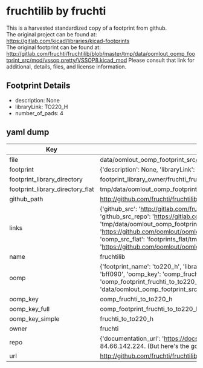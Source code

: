 # fruchtilib by fruchti  
This is a harvested standardized copy of a footprint from github.  
The original project can be found at:  
https://gitlab.com/kicad/libraries/kicad-footprints  
The original footprint can be found at:
http://gitlab.com/fruchti/fruchtilib/blob/master/tmp/data/oomlout_oomp_footprint_src/mod/vssop.pretty/VSSOP8.kicad_mod
Please consult that link for additional, details, files, and license information.  
## Footprint Details
* description: None  
* libraryLink: TO220_H  
* number_of_pads: 4  
## yaml dump  
| Key | Value |  
| --- | --- |  
| file | data/oomlout_oomp_footprint_src/fruchtilib/mod/to.pretty/TO220_H.kicad_mod |  
| footprint | {'description': None, 'libraryLink': 'TO220_H', 'number_of_pads': 4} |  
| footprint_library_directory | footprint_library_owner/fruchti_fruchtilib |  
| footprint_library_directory_flat | tmp/data/oomlout_oomp_footprint_src/footprints_flat/fruchti_to_to220_h/working |  
| github_path | http://github.com/fruchti/fruchtilib/blob/master/tmp/data/oomlout_oomp_footprint_src/mod/to.pretty/TO220_H.kicad_mod |  
| links | {'github_src': 'http://gitlab.com/fruchti/fruchtilib/blob/master/tmp/data/oomlout_oomp_footprint_src/mod/vssop.pretty/VSSOP8.kicad_mod', 'github_src_repo': 'https://gitlab.com/kicad/libraries/kicad-footprints', 'oomp_bot': 'tmp/data/oomlout_oomp_footprint_src/footprints/fruchti_to_to220_h/working', 'oomp_bot_github': 'https://github.com/oomlout/oomlout_oomp_footprint_bot/tree/main/tmp/data/oomlout_oomp_footprint_src/footprints/fruchti_to_to220_h/working', 'oomp_src_flat': 'footprints_flat/tmp/data/oomlout_oomp_footprint_src/footprints_flat/fruchti_to_to220_h/working', 'oomp_src_flat_github': 'https://github.com/oomlout/oomlout_oomp_footprint_src/tree/main/tmp/data/oomlout_oomp_footprint_src/footprints_flat/fruchti_to_to220_h/working'} |  
| name | fruchtilib |  
| oomp | {'footprint_name': 'to220_h', 'library_name': 'to', 'md5': 'bff090db4b6229f1d27353fc4cee04ef', 'md5_10': 'bff090db4b', 'md5_5': 'bff09', 'md5_6': 'bff090', 'oomp_key': 'oomp_fruchti_to_to220_h', 'oomp_key_extra': 'oomp_footprint_fruchti_to_to220_h', 'oomp_key_full': 'oomp_footprint_fruchti_to_to220_h_bff090', 'oomp_key_simple': 'fruchti_to_to220_h', 'original_filename': 'data/oomlout_oomp_footprint_src/fruchtilib/mod/to.pretty/TO220_H.kicad_mod', 'owner_name': 'fruchti'} |  
| oomp_key | oomp_fruchti_to_to220_h |  
| oomp_key_full | oomp_footprint_fruchti_to_to220_h |  
| oomp_key_simple | fruchti_to_to220_h |  
| owner | fruchti |  
| repo | {'documentation_url': 'https://docs.github.com/rest/overview/resources-in-the-rest-api#rate-limiting', 'message': "API rate limit exceeded for 84.66.142.224. (But here's the good news: Authenticated requests get a higher rate limit. Check out the documentation for more details.)"} |  
| url | http://github.com/fruchti/fruchtilib |  

